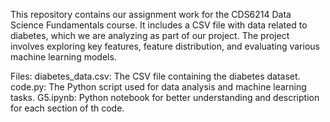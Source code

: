 This repository contains our assignment work for the CDS6214 Data Science Fundamentals course. 
It includes a CSV file with data related to diabetes, which we are analyzing as part of our project. 
The project involves exploring key features, feature distribution, and evaluating various machine learning models.

Files:
  diabetes_data.csv: The CSV file containing the diabetes dataset.
  code.py: The Python script used for data analysis and machine learning tasks.
  G5.ipynb: Python notebook for better understanding and description for each section of th code.
